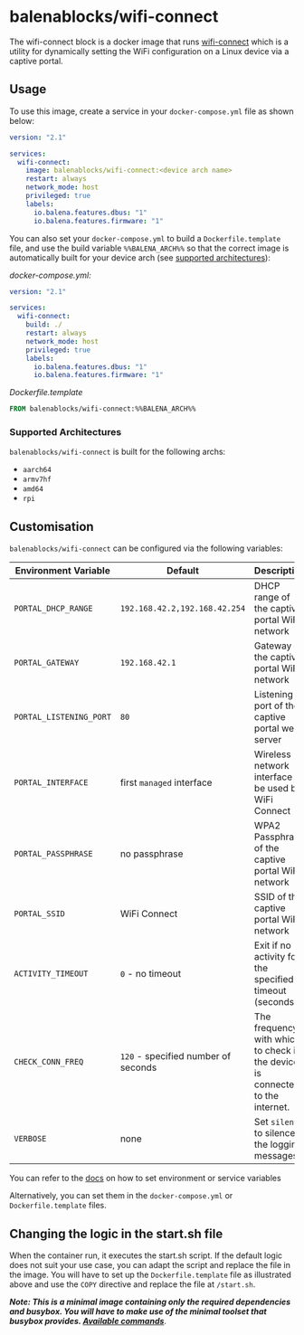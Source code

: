 # balenablocks/wifi-connect

The wifi-connect block is a docker image that runs [wifi-connect](https://github.com/balena-io/wifi-connect) which is a utility for dynamically setting the WiFi configuration on a Linux device via a captive portal.

## Usage

To use this image, create a service in your `docker-compose.yml` file as shown below:

```yml
version: "2.1"

services:
  wifi-connect:
    image: balenablocks/wifi-connect:<device arch name>
    restart: always
    network_mode: host
    privileged: true
    labels:
      io.balena.features.dbus: "1"
      io.balena.features.firmware: "1"
```

You can also set your `docker-compose.yml` to build a `Dockerfile.template` file, and use the build variable `%%BALENA_ARCH%%` so that the correct image is automatically built for your device arch (see [supported architectures](#Supported-architectures)):

_docker-compose.yml:_

```yaml
version: "2.1"

services:
  wifi-connect:
    build: ./
    restart: always
    network_mode: host
    privileged: true
    labels:
      io.balena.features.dbus: "1"
      io.balena.features.firmware: "1"
```

_Dockerfile.template_

```dockerfile
FROM balenablocks/wifi-connect:%%BALENA_ARCH%%
```

### Supported Architectures

`balenablocks/wifi-connect` is built for the following archs:

- `aarch64`
- `armv7hf`
- `amd64`
- `rpi`

## Customisation

`balenablocks/wifi-connect` can be configured via the following variables:

| Environment Variable    | Default                             | Description                                                                   |
| ----------------------- | ----------------------------------- | ----------------------------------------------------------------------------- |
| `PORTAL_DHCP_RANGE`     | `192.168.42.2,192.168.42.254`       | DHCP range of the captive portal WiFi network                                 |
| `PORTAL_GATEWAY`        | `192.168.42.1`                      | Gateway of the captive portal WiFi network                                    |
| `PORTAL_LISTENING_PORT` | `80`                                | Listening port of the captive portal web server                               |
| `PORTAL_INTERFACE`      | first `managed` interface           | Wireless network interface to be used by WiFi Connect                         |
| `PORTAL_PASSPHRASE`     | no passphrase                       | WPA2 Passphrase of the captive portal WiFi network                            |
| `PORTAL_SSID`           | WiFi Connect                        | SSID of the captive portal WiFi network                                       |
| `ACTIVITY_TIMEOUT`      | `0` - no timeout                    | Exit if no activity for the specified timeout (seconds)                       |
| `CHECK_CONN_FREQ`       | `120` - specified number of seconds | The frequency with which to check if the device is connected to the internet. |
| `VERBOSE`               | none                                | Set `silent` to silence the logging messages                                  |

You can refer to the [docs](https://www.balena.io/docs/learn/manage/serv-vars/#environment-and-service-variables) on how to set environment or service variables

Alternatively, you can set them in the `docker-compose.yml` or `Dockerfile.template` files.

## Changing the logic in the start.sh file

When the container run, it executes the start.sh script. If the default logic does not suit your use case, you can adapt the script and replace the file in the image. You will have to set up the `Dockerfile.template` file as illustrated above and use the `COPY` directive and replace the file at `/start.sh`.

_**Note: This is a minimal image containing only the required dependencies and busybox. You will have to make use of the minimal toolset that busybox provides. [Available commands](https://manpages.debian.org/stretch/busybox/busybox.1.en.html#COMMANDS)**_.
